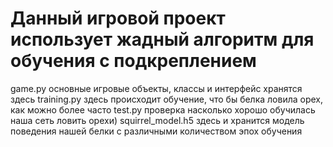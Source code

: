 # Данный игровой проект использует жадный алгоритм для обучения с подкреплением
game.py основные игровые объекты, классы и интерфейс хранятся здесь 
training.py здесь происходит обучение, что бы белка ловила орех, как можно более часто
test.py проверка насколько хорошо обучилась наша сеть ловить орехи)
squirrel_model.h5 здесь и хранится модель поведения нашей белки с различными количеством эпох обучения
